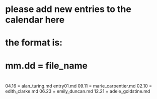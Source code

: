# please add new entries to the calendar here
# the format is:
# mm.dd = file_name
#
04.16 = alan_turing.md entry01.md
09.11 = marie_carpentier.md
02.10 = edith_clarke.md
06.23 = emily_duncan.md
12.21 = adele_goldstine.md
